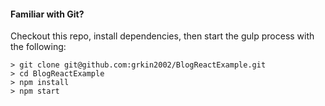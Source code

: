 #### Familiar with Git?

Checkout this repo, install dependencies, then start the gulp process with the following:

```
> git clone git@github.com:grkin2002/BlogReactExample.git
> cd BlogReactExample
> npm install
> npm start
```

